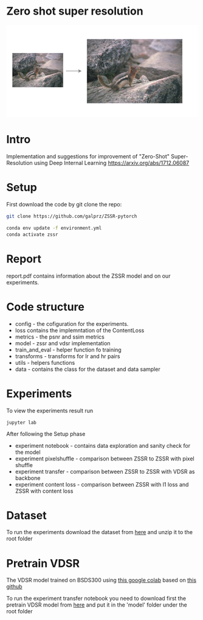 # Zero shot super resolution
<center>
  <img src="./images/super_resolution.png" width="600"/>
</center>

# Intro
Implementation and suggestions for improvement of "Zero-Shot" Super-Resolution using Deep Internal Learning
https://arxiv.org/abs/1712.06087
# Setup
First download the code by git clone the repo:
```bash
git clone https://github.com/galprz/ZSSR-pytorch
```
```bash
conda env update -f environment.yml
conda activate zssr
```
# Report
report.pdf contains information about the ZSSR model and on our experiments.

# Code structure
+ config - the cofiguration for the experiments.
+ loss contains the implemntation of the ContentLoss
+ metrics - the psnr and ssim metrics
+ model - zssr and vdsr implementation
+ train_and_eval - helper function fo training
+ transforms - transforms for lr and hr pairs
+ utils - helpers functions
+ data - contains the class for the dataset and data sampler

# Experiments
To view the experiments result run
```
jupyter lab
```

After following the Setup phase

+ experiment notebook - contains data exploration and sanity check for the model
+ experiment pixelshuffle - comparison between ZSSR to ZSSR with pixel shuffle
+ experiment transfer - comparison between ZSSR to ZSSR with VDSR as backbone
+ experiment content loss - comparison between ZSSR with l1 loss and ZSSR with content loss

# Dataset
To run the experiments download the dataset from [here](https://ndownloader.figshare.com/files/21952197) and unzip it to the root folder

# Pretrain VDSR
The VDSR model trained on BSDS300 using [this google colab](https://colab.research.google.com/drive/1bJiBON-ayQgdQ8oeP4rFMPevBjv3rt9w) based on [this github](https://github.com/2KangHo/vdsr_pytorch)

To run the experiment transfer notebook you need to download first the pretrain VDSR model from [here](https://drive.google.com/open?id=1bvkWzt1A5VshaA73h005z8TFrQDhCTev) and put it in the 'model' folder under the root folder
